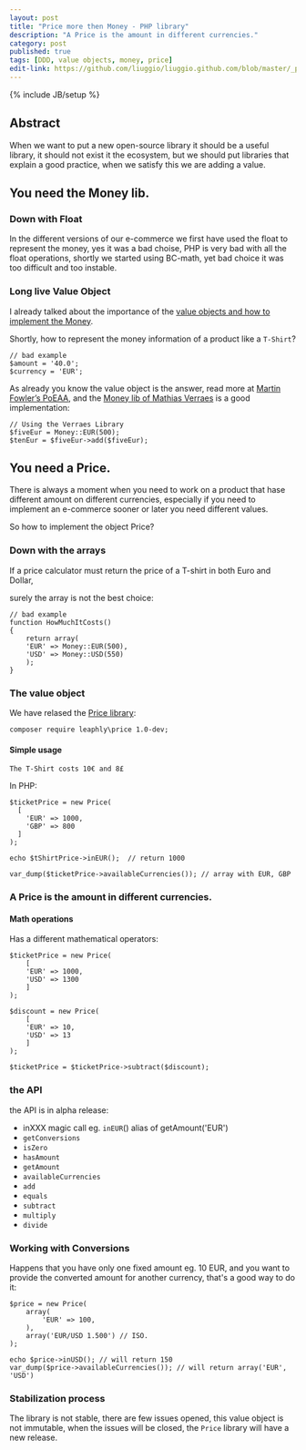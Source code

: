 ```yaml
---
layout: post
title: "Price more then Money - PHP library"
description: "A Price is the amount in different currencies."
category: post
published: true
tags: [DDD, value objects, money, price]
edit-link: https://github.com/liuggio/liuggio.github.com/blob/master/_posts/2014-08-31-price-more-then-money-php-library.md
---
```

{% include JB/setup %}

## Abstract 

When we want to put a new open-source library it should be a useful library, it should not exist it the ecosystem, but we should put libraries that explain a good practice, when we satisfy this we are adding a value.

## You need the Money lib.

### Down with Float

In the different versions of our e-commerce we first have used the float to represent the money, yes it was a bad choise, PHP is very bad with all the float operations, shortly we started using BC-math, yet bad choice it was too difficult and too instable.

### Long live Value Object

I already talked about the importance of the [value objects and how to implement the Money](persist-the-money-doctrine-value-object/).

Shortly, how to represent the money information of a product like a `T-Shirt`?

    // bad example
    $amount = '40.0';
    $currency = 'EUR';


As already you know the value object is the answer, read more at [Martin Fowler’s PoEAA](http://martinfowler.com/books.html),
and the [Money lib of Mathias Verraes](https://github.com/mathiasverraes/money) is a good implementation:


    // Using the Verraes Library
    $fiveEur = Money::EUR(500);
    $tenEur = $fiveEur->add($fiveEur);

## You need a Price.

There is always a moment when you need to work on a product that hase different amount on different currencies, especially if you need to implement an e-commerce sooner or later you need different values.

So how to implement the object Price?

### Down with the arrays

If a price calculator must return the price of a T-shirt in both Euro and Dollar, 

surely the array is not the best choice:

    // bad example
    function HowMuchItCosts()
    {
        return array(
	    'EUR' => Money::EUR(500),
        'USD' => Money::USD(550)
        );
    }


### The value object

We have relased the [Price library](https://github.com/leaphly/price):

	composer require leaphly\price 1.0-dev;

#### Simple usage

    The T-Shirt costs 10€ and 8£

In PHP:

	$ticketPrice = new Price(
	  [
	    'EUR' => 1000,
	    'GBP' => 800
	  ]
	);

	echo $tShirtPrice->inEUR();  // return 1000

	var_dump($ticketPrice->availableCurrencies()); // array with EUR, GBP


### A Price is the amount in different currencies.

#### Math operations

Has a different mathematical operators:

    $ticketPrice = new Price(
        [
        'EUR' => 1000,
        'USD' => 1300
        ]
    );

    $discount = new Price(
	    [
	    'EUR' => 10,
	    'USD' => 13
	    ]
    );

    $ticketPrice = $ticketPrice->subtract($discount);


### the API 

the API is in alpha release:

- inXXX magic call eg. `inEUR`() alias of getAmount('EUR')
- `getConversions`
- `isZero`
- `hasAmount`
- `getAmount`
- `availableCurrencies`
- `add`
- `equals`
- `subtract`
- `multiply`
- `divide`

### Working with Conversions

Happens that you have only one fixed amount eg. 10 EUR, 
and you want to provide the converted amount for another currency,
that's a good way to do it:


	$price = new Price(
	    array(
	        'EUR' => 100,
	    ),
	    array('EUR/USD 1.500') // ISO.
	);

	echo $price->inUSD(); // will return 150
	var_dump($price->availableCurrencies()); // will return array('EUR', 'USD')


### Stabilization process

The library is not stable, there are few issues opened, this value object is not immutable, when the issues will be closed, the `Price` library will have a new release.
